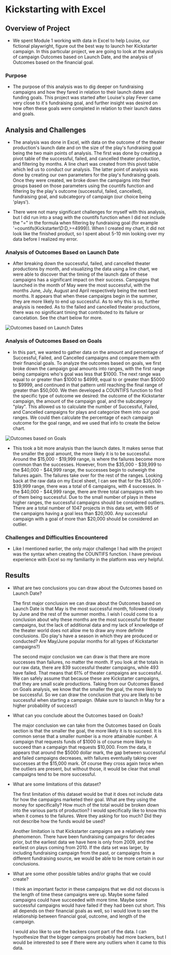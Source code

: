 # Kickstarting with Excel

## Overview of Project
    
- We spent Module 1 working with data in Excel to help Louise, our fictional playwright, figure out the best way to launch her Kickstarter campaign. In this particular project, we are going to look at the analysis of campaign Outcomes based on Launch Date, and the analysis of Outcomes based on the financial goal.  

### Purpose
    
- The purpose of this analysis was to dig deeper on fundraising campaigns and how they fared in relation to their launch dates and funding goals. This project was started after Louise's play Fever came very close to it's fundraising goal, and further insight was desired on how often these goals were completed in relation to their launch dates and goals. 

## Analysis and Challenges
    
- The analysis was done in Excel, with data on the outcome of the theater production's launch date and on the size of the play's fundraising goal being the two main points of analysis. The first was done by creating a pivot table of the successful, failed, and cancelled theater production, and filtering by months. A line chart was created from this pivot table which led us to conduct our analysis. The latter point of analysis was done by creating our own parameters for the play's fundraising goals. Once they were created, we broke down the campaigns into their groups based on those parameters using the countifs function and filtering by the play's outcome (successful, failed, cancelled), fundraising goal, and subcategory of campaign (our choice being 'plays').
    
- There were not many significant challenges for myself with this analysis, but I did run into a snag with the countifs function when I did not include the "=" in the formula when filtering by fundraising goal (for example '=countifs(Kickstarter!$D:$D,>=4999)). When I created my chart, it did not look like the finished product, so I spent about 5-10 min looking over my data before I realized my error.
    
    
### Analysis of Outcomes Based on Launch Date
    
- After breaking down the successful, failed, and cancelled theater productions by month, and visualizing the data using a line chart, we were able to discover that the timing of the launch date of these campaigns has a significant impact on their success. Campaigns that launched in the month of May were the most successful, with the months June, July, August and April respectively being the next best months.  It appears that when these campaigns begin in the summer, they are more likely to end up successful. As to why this is so, further analysis is needed. As to the failed and cancelled theater productions, there was no significant timing that contributed to its failure or cancelation. See the chart below for more. 

![Outcomes based on Launch Dates](kickstarter-analysis/Resources/Theater_Outcomes_vs_Launch.png)

### Analysis of Outcomes Based on Goals
    
- In this part, we wanted to gather data on the amount and percentage of Successful, Failed, and Cancelled campaigns and compare them with their financial goals. To analyze the outcomes based on goals, we first broke down the campaign goal amounts into ranges, with the first range being campaigns who's goal was less that $1000. The next range was equal to or greater than $1000 to $4999, equal to or greater than $5000 to $9999, and continued in that pattern until reaching the final range of greater than $50,000. We then developed a COUNTIFS function to find the specific type of outcome we desired: the outcome of the Kickstarter campaign, the amount of the campaign goal, and the subcategory "play". This allowed us to calculate the number of Successful, Failed, and Cancelled campaigns for plays and categorize them into our goal ranges. We could then calculate the percentage of each campaign outcome for the goal range, and we used that info to create the below chart. 

![Outcomes based on Goals](kickstarter-analysis/Resources/Outcomes_vs_Goals.png)

- This took a bit more analysis than the launch dates. It makes sense that the smaller the goal amount, the more likely it is to be successful. Around the $15,000 - $19,999 range, is where the failures become more common than the successes. However, from the $35,000 - $39,999 to the $40,000 - $44,999 range, the successes begin to outweigh the failures again. The failures take over for the rest of the ranges. Looking back at the raw data on my Excel sheet, I can see that for the $35,000 - $39,999 range, there was a total of 6 campaigns, with 4 successes. In the $40,000 - $44,999 range, there are three total campaigns with two of them being successful. Due to the small number of plays in these higher ranges, the successful campaigns should be considered outliers. There are a total number of 1047 projects in this data set, with 985 of the campaigns having a goal less than $20,000. Any successful campaign with a goal of more than $20,000 should be considered an outlier.

### Challenges and Difficulties Encountered
   
- Like I mentioned earlier, the only major challenge I had with the project was the syntax when creating the COUNTIFS function. I have previous experience with Excel so my familiarity in the platform was very helpful. 

## Results

- What are two conclusions you can draw about the Outcomes based on Launch Date?

    The first major conclusion we can draw about the Outcomes based on Launch Date is that May is the most successful month, followed closely by June and the rest of the summer months. I wish I could come to a conclusion about why these months are the most successful for theater campaigns, but the lack of additional data and my lack of knowledge of the theater world does not allow me to draw any more definite conclusions. (Do play's have a season in which they are produced or conducted? Are May/June popular months for all types of Kickstarter campaigns?)

    The second major conclusion we can draw is that there are more successes than failures, no matter the month. If you look at the totals in our raw data, there are 839 successful theater campaigns, while 493 have failed. That means that 61% of theater campaigns are successful. We can safely assume that because these are Kickstarter campaigns, that they are small scale productions. Taking from our Outcomes Based on Goals analysis, we know that the smaller the goal, the more likely to be successful. So we can draw the conclusion that you are likely to be successful when starting a campaign. (Make sure to launch in May for a higher probability of success!)

- What can you conclude about the Outcomes based on Goals?

    The major conclusion we can take from the Outcomes based on Goals section is that the smaller the goal, the more likely it is to succeed. It is common sense that a smaller number is a more attainable number. A campaign that requests funds of $1000 is of course more likely to succeed than a campaign that requests $10,000. From the data, it appears that around the $5000 dollar mark, the gap between successful and failed campaigns decreases, with failures eventually taking over successes at the $15,000 mark. Of course they cross again twice when the outliers are present, but without those, it would be clear that small campaigns tend to be more successful. 

- What are some limitations of this dataset?

    The first limitation of this dataset would be that it does not include data for how the campaigns marketed their goal. What are they using the money for specifically? How much of the total would be broken down into the various parts of production? I would specifically like to know this when it comes to the failures. Were they asking for too much? Did they not describe how the funds would be used? 

    Another limitation is that Kickstarter campaigns are a relatively new phenomenon. There have been fundraising campaigns for decades prior, but the earliest data we have here is only from 2009, and the earliest on plays coming from 2010. If the data set was larger, by including fundraising campaign from the past, or campaigns from a different fundraising source, we would be able to be more certain in our conclusions.

- What are some other possible tables and/or graphs that we could create?

    I think an important factor in these campaigns that we did not discuss is the length of time these campaigns were up. Maybe some failed campaigns could have succeeded with more time. Maybe some successful campaigns would have failed if they had been cut short. This all depends on their financial goals as well, so I would love to see the relationship between financial goal, outcome, and length of the campaign. 

    I would also like to use the backers count part of the data. I can hypothesize that the bigger campaigns probably had more backers, but I would be interested to see if there were any outliers when it came to this data. 
